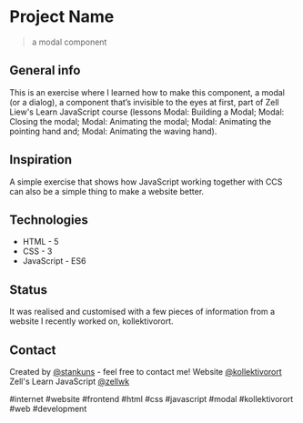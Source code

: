 # Project Name
> a modal component

## General info
This is an exercise where I learned how to make this component, a modal (or a dialog), a component that’s invisible to the eyes at first, part of Zell Liew's Learn JavaScript course (lessons  Modal: Building a Modal; Modal: Closing the modal; Modal: Animating the modal; Modal: Animating the pointing hand and; Modal: Animating the waving hand).

## Inspiration
A simple exercise that shows how JavaScript working together with CCS can also be a simple thing to make a website better.

## Technologies
* HTML - 5
* CSS - 3
* JavaScript - ES6

## Status
It was realised and customised with a few pieces of information from a website I recently worked on, kollektivorort.

## Contact
Created by [@stankuns](/http://fernando.arq.br/) - feel free to contact me!
Website [@kollektivorort](https://kollektivorort.com/)
Zell's Learn JavaScript [@zellwk](https://learnjavascript.today/)


#internet #website #frontend #html #css #javascript #modal #kollektivorort #web #development